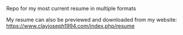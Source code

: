 Repo for my most current resume in multiple formats

My resume can also be previewed and downloaded from my website: https://www.clayjoseph1994.com/index.php/resume
